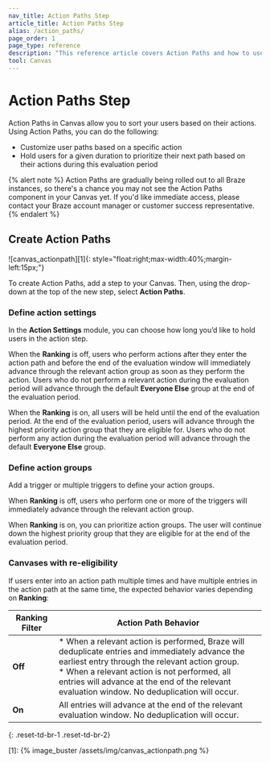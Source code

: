 ```yaml
---
nav_title: Action Paths Step
article_title: Action Paths Step
alias: /action_paths/
page_order: 1
page_type: reference
description: "This reference article covers Action Paths and how to use them in your Canvases."
tool: Canvas
---
```


# Action Paths Step

Action Paths in Canvas allow you to sort your users based on their actions. Using Action Paths, you can do the following: 
 
* Customize user paths based on a specific action
* Hold users for a given duration to prioritize their next path based on their actions during this evaluation period

{% alert note %}
Action Paths are gradually being rolled out to all Braze instances, so there's a chance you may not see the Action Paths component in your Canvas yet. If you'd like immediate access, please contact your Braze account manager or customer success representative.
{% endalert %}

## Create Action Paths

![canvas_actionpath][1]{: style="float:right;max-width:40%;margin-left:15px;"}

To create Action Paths, add a step to your Canvas. Then, using the drop-down at the top of the new step, select **Action Paths**.

### Define action settings

In the **Action Settings** module, you can choose how long you’d like to hold users in the action step. 

When the **Ranking** is off, users who perform actions after they enter the action path and before the end of the evaluation window will immediately advance through the relevant action group as soon as they perform the action. Users who do not perform a relevant action during the evaluation period will advance through the default **Everyone Else** group at the end of the evaluation period. 

When the **Ranking** is on, all users will be held until the end of the evaluation period. At the end of the evaluation period, users will advance through the highest priority action group that they are eligible for. Users who do not perform any action during the evaluation period will advance through the default **Everyone Else** group. 

### Define action groups

Add a trigger or multiple triggers to define your action groups. 

When **Ranking** is off, users who perform one or more of the triggers will immediately advance through the relevant action group. 

When **Ranking** is on, you can prioritize action groups. The user will continue down the highest priority group that they are eligible for at the end of the evaluation period. 

### Canvases with re-eligibility

If users enter into an action path multiple times and have multiple entries in the action path at the same time, the expected behavior varies depending on **Ranking**: 

| Ranking Filter | Action Path Behavior |
|---|--------------|
| **Off** | * When a relevant action is performed, Braze will deduplicate entries and immediately advance the earliest entry through the relevant action group. <br /> * When a relevant action is not performed, all entries will advance at the end of the relevant evaluation window. No deduplication will occur. |
| **On** | All entries will advance at the end of the relevant evaluation window. No deduplication will occur. |
{: .reset-td-br-1 .reset-td-br-2}


[1]: {% image_buster /assets/img/canvas_actionpath.png %} 
